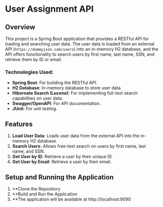 # User Assignment API

## Overview

This project is a Spring Boot application that provides a RESTful API for loading and searching user data. The user data is loaded from an external API (`https://dummyjson.com/users`) into an in-memory H2 database, and the API offers functionality to search users by first name, last name, SSN, and retrieve them by ID or email.

### Technologies Used:
- **Spring Boot**: For building the RESTful API.
- **H2 Database**: In-memory database to store user data.
- **Hibernate Search (Lucene)**: For implementing full-text search capabilities on user data.
- **Swagger/OpenAPI**: For API documentation.
- **JUnit**: For unit testing.

## Features

1. **Load User Data**: Loads user data from the external API into the in-memory H2 database.
2. **Search Users**: Allows free-text search on users by first name, last name, and SSN.
3. **Get User by ID**: Retrieve a user by their unique ID.
4. **Get User by Email**: Retrieve a user by their email.

## Setup and Running the Application

1. **Clone the Repository
2. **Build and Run the Application
3. **The application will be available at http://localhost:9090